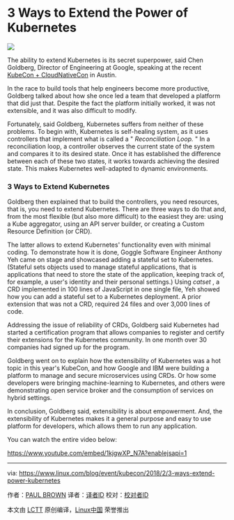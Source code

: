 3 Ways to Extend the Power of Kubernetes
======

![](https://www.linux.com/sites/lcom/files/styles/rendered_file/public/chen-goldberg-kubecon.png?itok=WR_4i31u)

The ability to extend Kubernetes is its secret superpower, said Chen Goldberg, Director of Engineering at Google, speaking at the recent [KubeCon + CloudNativeCon][1] in Austin.

In the race to build tools that help engineers become more productive, Goldberg talked about how she once led a team that developed a platform that did just that. Despite the fact the platform initially worked, it was not extensible, and it was also difficult to modify.

Fortunately, said Goldberg, Kubernetes suffers from neither of these problems. To begin with, Kubernetes is self-healing system, as it uses controllers that implement what is called a " _Reconciliation Loop._ " In a reconciliation loop, a controller observes the current state of the system and compares it to its desired state. Once it has established the difference between each of these two states, it works towards achieving the desired state. This makes Kubernetes well-adapted to dynamic environments.

### 3 Ways to Extend Kubernetes

Goldberg then explained that to build the controllers, you need resources, that is, you need to extend Kubernetes. There are three ways to do that and, from the most flexible (but also more difficult) to the easiest they are: using a Kube aggregator, using an API server builder, or creating a Custom Resource Definition (or CRD).

The latter allows to extend Kubernetes' functionality even with minimal coding. To demonstrate how it is done, Goggle Software Engineer Anthony Yeh came on stage and showcased adding a stateful set to Kubernetes. (Stateful sets objects used to manage stateful applications, that is applications that need to store the state of the application, keeping track of, for example, a user's identity and their personal settings.) Using _catset_ , a CRD implemented in 100 lines of JavaScript in one single file, Yeh showed how you can add a stateful set to a Kubernetes deployment. A prior extension that was not a CRD, required 24 files and over 3,000 lines of code.

Addressing the issue of reliability of CRDs, Goldberg said Kubernetes had started a certification program that allows companies to register and certify their extensions for the Kubernetes community. In one month over 30 companies had signed up for the program.

Goldberg went on to explain how the extensibility of Kubernetes was a hot topic in this year's KubeCon, and how Google and IBM were building a platform to manage and secure microservices using CRDs. Or how some developers were bringing machine-learning to Kubernetes, and others were demonstrating open service broker and the consumption of services on hybrid settings.

In conclusion, Goldberg said, extensibility is about empowerment. And, the extensibility of Kubernetes makes it a general purpose and easy to use platform for developers, which allows them to run any application.

You can watch the entire video below:

https://www.youtube.com/embed/1kjgwXP_N7A?enablejsapi=1

--------------------------------------------------------------------------------

via: https://www.linux.com/blog/event/kubecon/2018/2/3-ways-extend-power-kubernetes

作者：[PAUL BROWN][a]
译者：[译者ID](https://github.com/译者ID)
校对：[校对者ID](https://github.com/校对者ID)

本文由 [LCTT](https://github.com/LCTT/TranslateProject) 原创编译，[Linux中国](https://linux.cn/) 荣誉推出

[a]:https://www.linux.com/users/bro66
[1]:http://events17.linuxfoundation.org/events/kubecon-and-cloudnativecon-north-america
